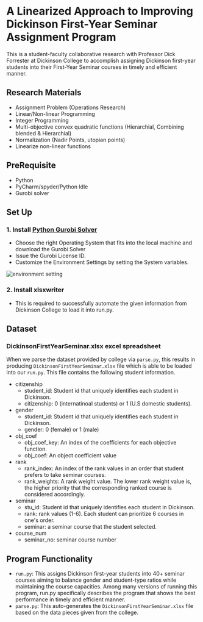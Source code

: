 # A Linearized Approach to Improving Dickinson First-Year Seminar Assignment Program

This is a student-faculty collaborative research with Professor Dick Forrester at Dickinson College to accomplish assigning Dickinson first-year students into their First-Year Seminar courses in timely and efficient manner.


## Research Materials

- Assignment Problem (Operations Research)
- Linear/Non-linear Programming
- Integer Programming
- Multi-objective convex quadratic functions (Hierarchial, Combining blended & Hierarchial)
- Normalization (Nadir Points, utopian points)
- Linearize non-linear functions

## PreRequisite
 - Python
 - PyCharm/spyder/Python Idle
 - Gurobi solver

## Set Up

### 1. Install [Python Gurobi Solver](https://www.gurobi.com/downloads/gurobi-software/)

- Choose the right Operating System that fits into the local machine and download the Gurobi Solver
- Issue the Gurobi License ID. 
- Customize the Environment Settings by setting the System variables.

![environment setting](https://user-images.githubusercontent.com/35699839/201580110-9a733a25-05d4-4240-a7f1-f336c2e76b5a.png)

### 2. Install xlsxwriter
- This is required to successfully automate the given information from Dickinson College to load it into run.py.

## Dataset

  ### DickinsonFirstYearSeminar.xlsx excel spreadsheet
  When we parse the dataset provided by college via `parse.py`, this results in producing `DickinsonFirstYearSeminar.xlsx` file which is able to be 
  loaded into our `run.py`. This file contains the following student information.
  - citizenship
    - student_id: Student id that uniquely identifies each student in Dickinson.
    - citizenship: 0 (internatinoal students) or 1 (U.S domestic students).
  - gender
    - student_id: Student id that uniquely identifies each student in Dickinson.
    - gender: 0 (female) or 1 (male)
  - obj_coef
    - obj_coef_key: An index of the coefficients for each objective function.
    - obj_coef: An object coefficient value
  - rank
    - rank_index: An index of the rank values in an order that student prefers to take seminar courses.
    - rank_weights: A rank weight value. The lower rank weight value is, the higher priority that the corresponding ranked course is considered accordingly.
  - seminar
    - stu_id: Student id that uniquely identifies each student in Dickinson.
    - rank: rank values (1-6). Each student can prioritize 6 courses in one's order.
    - seminar: a seminar course that the student selected.
  - course_num
    - seminar_no: seminar course number
    
  ## Program Functionality
  
  - `run.py`: This assigns Dickinson first-year students into 40+ seminar courses aiming to balance gender and student-type ratios while maintaining the course capacities. Among many versions of running this program, run.py specifically describes the program that shows the best performance in timely and efficient manner.
  - `parse.py`: This auto-generates the `DickinsonFirstYearSeminar.xlsx` file based on the data pieces given from the college.
    

 


